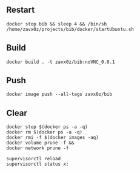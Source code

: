 Restart
------

```shell
docker stop bib && sleep 4 && /bin/sh /home/zavx0z/projects/bib/docker/startUbuntu.sh
```

Build
-----

```shell
docker build . -t zavx0z/bib:noVNC_0.0.1
```

Push
----

```shell
docker image push --all-tags zavx0z/bib
```

Clear
-----

```shell
docker stop $(docker ps -a -q)
docker rm $(docker ps -a -q)
docker rmi -f $(docker images -aq)
docker volume prune -f &&
docker network prune -f
```

```shell
supervisorctl reload
supervisorctl status x:
```